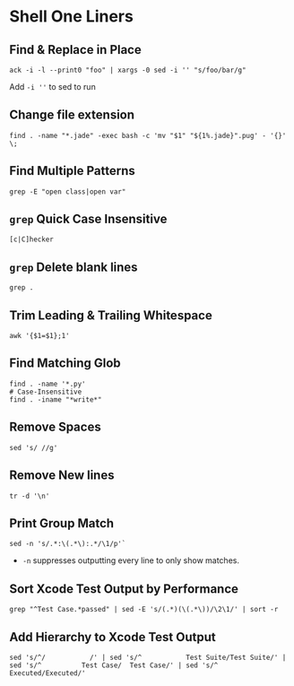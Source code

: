 # Shell One Liners

## Find & Replace in Place

	ack -i -l --print0 "foo" | xargs -0 sed -i '' "s/foo/bar/g"

Add `-i ''` to sed to run

## Change file extension

	find . -name "*.jade" -exec bash -c 'mv "$1" "${1%.jade}".pug' - '{}' \;

## Find Multiple Patterns

	grep -E "open class|open var"

## `grep` Quick Case Insensitive

	[c|C]hecker

## `grep` Delete blank lines

	grep .

## Trim Leading & Trailing Whitespace

	awk '{$1=$1};1'

## Find Matching Glob

	find . -name '*.py'
	# Case-Insensitive
	find . -iname "*write*"

## Remove Spaces

	sed 's/ //g'

## Remove New lines

	tr -d '\n'

## Print Group Match

	sed -n 's/.*:\(.*\):.*/\1/p'`

* `-n` suppresses outputting every line to only show matches.

## Sort Xcode Test Output by Performance

	grep "^Test Case.*passed" | sed -E 's/(.*)(\(.*\))/\2\1/' | sort -r

## Add Hierarchy to Xcode Test Output

	sed 's/^/			/' | sed 's/^			Test Suite/Test Suite/' | sed 's/^			Test Case/	Test Case/' | sed 's/^				 Executed/Executed/'
